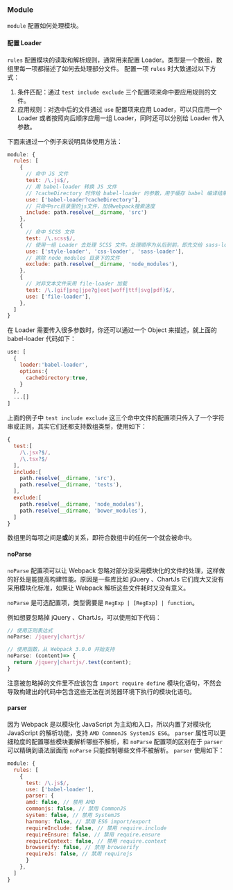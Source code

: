 ### Module
`module` 配置如何处理模块。


#### 配置 Loader
`rules` 配置模块的读取和解析规则，通常用来配置 Loader。类型是一个数组，数组里每一项都描述了如何去处理部分文件。
配置一项 `rules` 时大致通过以下方式：
1. 条件匹配：通过 `test include exclude` 三个配置项来命中要应用规则的文件。
2. 应用规则：对选中后的文件通过 `use` 配置项来应用 Loader，可以只应用一个 Loader 或者按照向后顺序应用一组 Loader，同时还可以分别给 Loader 传入参数。

下面来通过一个例子来说明具体使用方法：
```js
module: {
  rules: [
    {
      // 命中 JS 文件
      test: /\.js$/,
      // 用 babel-loader 转换 JS 文件
      // ?cacheDirectory 时传给 babel-loader 的参数，用于缓存 babel 编译结果加快重新编译速度
      use: ['babel-loader?cacheDirectory'],
      // 只命中src目录里的js文件，加快webpack搜索速度
      include: path.resolve(__dirname, 'src')
    },
    {
      // 命中 SCSS 文件
      test: /\.scss$/,
      // 使用一组 Loader 去处理 SCSS 文件。处理顺序为从后到前，即先交给 sass-loader 处理，再把结果交给 css-loader 最后再给 style-loader。
      use: ['style-loader', 'css-loader', 'sass-loader'],
      // 排除 node_modules 目录下的文件
      exclude: path.resolve(__dirname, 'node_modules'),
    },
    {
      // 对非文本文件采用 file-loader 加载
      test: /\.(gif|png|jpe?g|eot|woff|ttf|svg|pdf)$/,
      use: ['file-loader'],
    },
  ]
}
```

在 Loader 需要传入很多参数时，你还可以通过一个 Object 来描述，就上面的 babel-loader 代码如下：
```js
use: [
  {
    loader:'babel-loader',
    options:{
      cacheDirectory:true,
    }
  },
  ...[]
]
```

上面的例子中 `test include exclude` 这三个命中文件的配置项只传入了一个字符串或正则，其实它们还都支持数组类型，使用如下：
```js
{
  test:[
    /\.jsx?$/,
    /\.tsx?$/
  ],
  include:[
    path.resolve(__dirname, 'src'),
    path.resolve(__dirname, 'tests'),
  ],
  exclude:[
    path.resolve(__dirname, 'node_modules'),
    path.resolve(__dirname, 'bower_modules'),
  ]
}
```
数组里的每项之间是**或**的关系，即符合数组中的任何一个就会被命中。


#### noParse
`noParse` 配置项可以让 Webpack 忽略对部分没采用模块化的文件的处理，这样做的好处是能提高构建性能。原因是一些库比如 jQuery 、ChartJs 它们庞大又没有采用模块化标准，如果让 Webpack 解析这些文件耗时又没有意义。

`noParse` 是可选配置项，类型需要是 `RegExp | [RegExp] | function`。

例如想要忽略掉 jQuery 、ChartJs，可以使用如下代码：
```js
// 使用正则表达式
noParse: /jquery|chartjs/

// 使用函数，从 Webpack 3.0.0 开始支持
noParse: (content)=> {
  return /jquery|chartjs/.test(content);
}
``` 
注意被忽略掉的文件里不应该包含 `import require define` 模块化语句，不然会导致构建出的代码中包含这些无法在浏览器环境下执行的模块化语句。


#### parser
因为 Webpack 是以模块化 JavaScript 为主动和入口，所以内置了对模块化 JavaScript 的解析功能，支持 `AMD CommonJS SystemJS ES6`。
`parser` 属性可以更细粒度的配置哪些模块要解析哪些不解析，和 `noParse` 配置项的区别在于 `parser` 可以精确到语法层面而 `noParse` 只能控制哪些文件不被解析。
`parser` 使用如下：
```js
module: {
  rules: [
    {
      test: /\.js$/,
      use: ['babel-loader'],
      parser: {
      amd: false, // 禁用 AMD
      commonjs: false, // 禁用 CommonJS
      system: false, // 禁用 SystemJS
      harmony: false, // 禁用 ES6 import/export
      requireInclude: false, // 禁用 require.include
      requireEnsure: false, // 禁用 require.ensure
      requireContext: false, // 禁用 require.context
      browserify: false, // 禁用 browserify
      requireJs: false, // 禁用 requirejs
      }
    },
  ]
}
```
